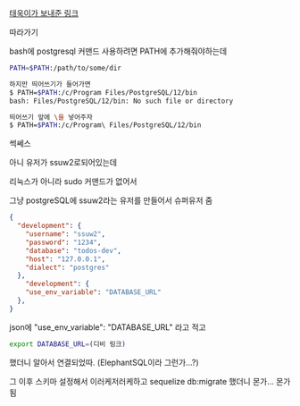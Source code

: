 [태욱이가 보내준 링크](https://scotch.io/tutorials/getting-started-with-node-express-and-postgres-using-sequelize)

따라가기



bash에 postgresql 커맨드 사용하려면 PATH에 추가해줘야하는데

```bash
PATH=$PATH:/path/to/some/dir

하지만 띄어쓰기가 들어가면
$ PATH=$PATH:/c/Program Files/PostgreSQL/12/bin
bash: Files/PostgreSQL/12/bin: No such file or directory

띄어쓰기 앞에 \을 넣어주자
$ PATH=$PATH:/c/Program\ Files/PostgreSQL/12/bin
```

썩쎄스



아니 유저가 ssuw2로되어있는데

리눅스가 아니라 sudo 커맨드가 없어서

그냥 postgreSQL에 ssuw2라는 유저를 만들어서 슈퍼유저 줌



```json
{
  "development": {
    "username": "ssuw2",
    "password": "1234",
    "database": "todos-dev",
    "host": "127.0.0.1",
    "dialect": "postgres"
  },
    "development": {
    "use_env_variable": "DATABASE_URL"
  },
}
```



json에 "use_env_variable": "DATABASE_URL" 라고 적고

```bash
export DATABASE_URL=(디비 링크)
```

했더니 알아서 연결되었따. (ElephantSQL이라 그런가...?)



그 이후 스키마 설정해서 이러케저러케하고 sequelize db:migrate 했더니 몬가... 몬가 됨



